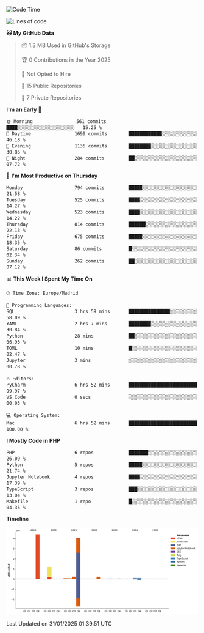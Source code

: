<!--START_SECTION:waka-->
![Code Time](http://img.shields.io/badge/Code%20Time-610%20hrs%204%20mins-blue)

![Lines of code](https://img.shields.io/badge/From%20Hello%20World%20I%27ve%20Written-10.5%20million%20lines%20of%20code-blue)

**🐱 My GitHub Data** 

> 📦 1.3 MB Used in GitHub's Storage 
 > 
> 🏆 0 Contributions in the Year 2025
 > 
> 🚫 Not Opted to Hire
 > 
> 📜 15 Public Repositories 
 > 
> 🔑 7 Private Repositories 
 > 
**I'm an Early 🐤** 

```text
🌞 Morning                561 commits         ████░░░░░░░░░░░░░░░░░░░░░   15.25 % 
🌆 Daytime                1699 commits        ████████████░░░░░░░░░░░░░   46.18 % 
🌃 Evening                1135 commits        ████████░░░░░░░░░░░░░░░░░   30.85 % 
🌙 Night                  284 commits         ██░░░░░░░░░░░░░░░░░░░░░░░   07.72 % 
```
📅 **I'm Most Productive on Thursday** 

```text
Monday                   794 commits         █████░░░░░░░░░░░░░░░░░░░░   21.58 % 
Tuesday                  525 commits         ████░░░░░░░░░░░░░░░░░░░░░   14.27 % 
Wednesday                523 commits         ████░░░░░░░░░░░░░░░░░░░░░   14.22 % 
Thursday                 814 commits         ██████░░░░░░░░░░░░░░░░░░░   22.13 % 
Friday                   675 commits         █████░░░░░░░░░░░░░░░░░░░░   18.35 % 
Saturday                 86 commits          █░░░░░░░░░░░░░░░░░░░░░░░░   02.34 % 
Sunday                   262 commits         ██░░░░░░░░░░░░░░░░░░░░░░░   07.12 % 
```


📊 **This Week I Spent My Time On** 

```text
🕑︎ Time Zone: Europe/Madrid

💬 Programming Languages: 
SQL                      3 hrs 59 mins       ███████████████░░░░░░░░░░   58.09 % 
YAML                     2 hrs 7 mins        ████████░░░░░░░░░░░░░░░░░   30.84 % 
Python                   28 mins             ██░░░░░░░░░░░░░░░░░░░░░░░   06.93 % 
TOML                     10 mins             █░░░░░░░░░░░░░░░░░░░░░░░░   02.47 % 
Jupyter                  3 mins              ░░░░░░░░░░░░░░░░░░░░░░░░░   00.78 % 

🔥 Editors: 
PyCharm                  6 hrs 52 mins       █████████████████████████   99.97 % 
VS Code                  0 secs              ░░░░░░░░░░░░░░░░░░░░░░░░░   00.03 % 

💻 Operating System: 
Mac                      6 hrs 52 mins       █████████████████████████   100.00 % 
```

**I Mostly Code in PHP** 

```text
PHP                      6 repos             ███████░░░░░░░░░░░░░░░░░░   26.09 % 
Python                   5 repos             █████░░░░░░░░░░░░░░░░░░░░   21.74 % 
Jupyter Notebook         4 repos             ████░░░░░░░░░░░░░░░░░░░░░   17.39 % 
TypeScript               3 repos             ███░░░░░░░░░░░░░░░░░░░░░░   13.04 % 
Makefile                 1 repo              █░░░░░░░░░░░░░░░░░░░░░░░░   04.35 % 
```



**Timeline**

![Lines of Code chart](https://raw.githubusercontent.com/danisoronellas/danisoronellas/main/assets/bar_graph.png)


 Last Updated on 31/01/2025 01:39:51 UTC
<!--END_SECTION:waka-->
